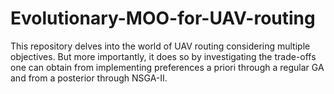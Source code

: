 # Evolutionary-MOO-for-UAV-routing
This repository delves into the world of UAV routing considering multiple objectives. But more importantly, it does so by investigating the trade-offs one can obtain from implementing preferences a priori through a regular GA and from a posterior through NSGA-II. 
